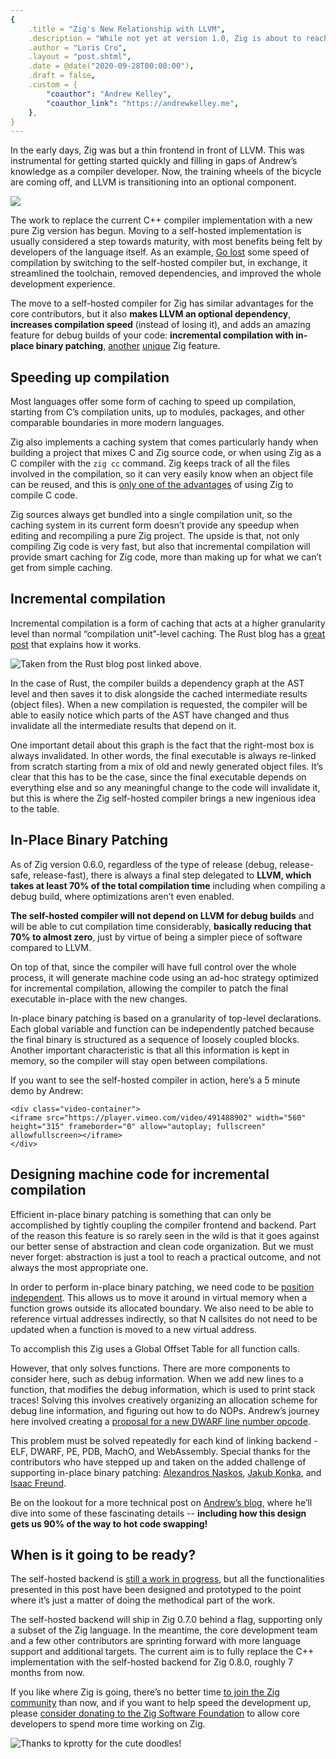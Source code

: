 ```yaml
---
{
    .title = "Zig's New Relationship with LLVM",
    .description = "While not yet at version 1.0, Zig is about to reach a new level of maturity and stability.",
    .author = "Loris Cro",
    .layout = "post.shtml",
    .date = @date("2020-09-28T00:00:00"),
    .draft = false,
    .custom = {
        "coauthor": "Andrew Kelley",
        "coauthor_link": "https://andrewkelley.me",
    },
}
---
```


In the early days, Zig was but a thin frontend in front of LLVM. This was instrumental for getting started quickly and filling in gaps of Andrew’s knowledge as a compiler developer. Now, the training wheels of the bicycle are coming off, and LLVM is transitioning into an optional component.

![](./protty1.png)

The work to replace the current C++ compiler implementation with a new pure Zig version has begun. Moving to a self-hosted implementation is usually considered a step towards maturity, with most benefits being felt by developers of the language itself. As an example, [Go lost](https://www.youtube.com/watch?v=cF1zJYkBW4A) some speed of compilation by switching to the self-hosted compiler but, in exchange, it streamlined the toolchain, removed dependencies, and improved the whole development experience.

The move to a self-hosted compiler for Zig has similar advantages for the core contributors, but it also **makes LLVM an optional dependency**, **increases compilation speed** (instead of losing it), and adds an amazing feature for debug builds of your code: **incremental compilation with in-place binary patching**, [another](/blog/what-is-zig-comptime/) [unique](/blog/zig-colorblind-async-await/) Zig feature.

## Speeding up compilation
Most languages offer some form of caching to speed up compilation, starting from C’s compilation units, up to modules, packages, and other comparable boundaries in more modern languages.

Zig also implements a caching system that comes particularly handy when building a project that mixes C and Zig source code, or when using Zig as a C compiler with the `zig cc` command. Zig keeps track of all the files involved in the compilation, so it can very easily know when an object file can be reused, and this is [only one of the advantages](https://andrewkelley.me/post/zig-cc-powerful-drop-in-replacement-gcc-clang.html) of using Zig to compile C code.

Zig sources always get bundled into a single compilation unit, so the caching system in its current form doesn’t provide any speedup when editing and recompiling a pure Zig project. The upside is that, not only compiling Zig code is very fast, but also that incremental compilation will provide smart caching for Zig code, more than making up for what we can’t get from simple caching.

## Incremental compilation
Incremental compilation is a form of caching that acts at a higher granularity level than normal “compilation unit”-level caching. The Rust blog has a [great post](https://blog.rust-lang.org/2016/09/08/incremental.html) that explains how it works.


![](./rust.png "Taken from the Rust blog post linked above.")


In the case of Rust, the compiler builds a dependency graph at the AST level and then saves it to disk alongside the cached intermediate results (object files). When a new compilation is requested, the compiler will be able to easily notice which parts of the AST have changed and thus invalidate all the intermediate results that depend on it.

One important detail about this graph is the fact that the right-most box is always invalidated. In other words, the final executable is always re-linked from scratch starting from a mix of old and newly generated object files. It’s clear that this has to be the case, since the final executable depends on everything else and so any meaningful change to the code will invalidate it, but this is where the Zig self-hosted compiler brings a new ingenious idea to the table.

## In-Place Binary Patching
As of Zig version 0.6.0, regardless of the type of release (debug, release-safe, release-fast), there is always a final step delegated to **LLVM, which takes at least 70% of the total compilation time** including when compiling a debug build, where optimizations aren’t even enabled.

**The self-hosted compiler will not depend on LLVM for debug builds** and will be able to cut compilation time considerably, **basically reducing that 70% to almost zero**, just by virtue of being a simpler piece of software compared to LLVM. 

On top of that, since the compiler will have full control over the whole process, it will generate machine code using an ad-hoc strategy optimized for incremental compilation, allowing the compiler to patch the final executable in-place with the new changes. 

In-place binary patching is based on a granularity of top-level declarations. Each global variable and function can be independently patched because the final binary is structured as a sequence of loosely coupled blocks. Another important characteristic is that all this information is kept in memory, so the compiler will stay open between compilations.

 If you want to see the self-hosted compiler in action, here’s a 5 minute demo by Andrew:

```=html
<div class="video-container">
<iframe src="https://player.vimeo.com/video/491488902" width="560" height="315" frameborder="0" allow="autoplay; fullscreen" allowfullscreen></iframe>
</div>
```

## Designing machine code for incremental compilation
Efficient in-place binary patching is something that can only be accomplished by tightly coupling the compiler frontend and backend. Part of the reason this feature is so rarely seen in the wild is that it goes against our better sense of abstraction and clean code organization. But we must never forget: abstraction is just a tool to reach a practical outcome, and not always the most appropriate one.

In order to perform in-place binary patching, we need code to be [position independent](https://en.wikipedia.org/wiki/Position-independent_code). This allows us to move it around in virtual memory when a function grows outside its allocated boundary. We also need to be able to reference virtual addresses indirectly, so that N callsites do not need to be updated when a function is moved to a new virtual address.

To accomplish this Zig uses a Global Offset Table for all function calls.

However, that only solves functions. There are more components to consider here, such as debug information. When we add new lines to a function, that modifies the debug information, which is used to print stack traces! Solving this involves creatively organizing an allocation scheme for debug line information, and figuring out how to do NOPs. Andrew’s journey here involved creating a [proposal for a new DWARF line number opcode](http://dwarfstd.org/ShowIssue.php?issue=200803.1).

This problem must be solved repeatedly for each kind of linking backend - ELF, DWARF, PE, PDB, MachO, and WebAssembly. Special thanks for the contributors who have stepped up and taken on the added challenge of supporting in-place binary patching: [Alexandros Naskos](https://github.com/alexnask), [Jakub Konka](http://www.jakubkonka.com/), and [Isaac Freund](https://ifreund.xyz/).

Be on the lookout for a more technical post on [Andrew’s blog](https://andrewkelley.me), where he’ll dive into some of these fascinating details -- **including how this design gets us 90% of the way to hot code swapping!**

## When is it going to be ready?
The self-hosted backend is [still a work in progress](https://github.com/ziglang/zig/projects/2), but all the functionalities presented in this post have been designed and prototyped to the point where it’s just a matter of doing the methodical part of the work.

The self-hosted backend will ship in Zig 0.7.0 behind a flag, supporting only a subset of the Zig language. In the meantime, the core development team and a few other contributors are sprinting forward with more language support and additional targets. The current aim is to fully replace the C++ implementation with the self-hosted backend for Zig 0.8.0, roughly 7 months from now.

If you like where Zig is going, there’s no better time [to join the Zig community](https://github.com/ziglang/zig/wiki/Community) than now, and if you want to help speed the development up, please [consider donating to the Zig Software Foundation](https://ziglang.org/zsf/) to allow core developers to spend more time working on Zig.

![](./protty2.png "Thanks to kprotty for the cute doodles!")
